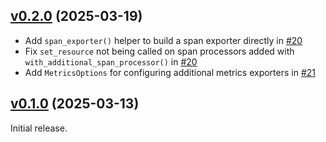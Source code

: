 ## [v0.2.0] (2025-03-19)

- Add `span_exporter()` helper to build a span exporter directly in [#20](https://github.com/pydantic/logfire-rust/pull/20)
- Fix `set_resource` not being called on span processors added with `with_additional_span_processor()` in [#20](https://github.com/pydantic/logfire-rust/pull/20)
- Add `MetricsOptions` for configuring additional metrics exporters in [#21](https://github.com/pydantic/logfire-rust/pull/21)

## [v0.1.0] (2025-03-13)

Initial release.

[v0.1.0]: https://github.com/pydantic/logfire-rust/commits/v0.1.0
[v0.2.0]: https://github.com/pydantic/logfire-rust/compare/v0.1.0..v0.2.0

